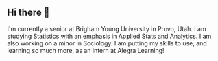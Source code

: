 ## Hi there 👋

I'm currently a senior at Brigham Young University in Provo, Utah. I am studying Statistics with an emphasis in Applied Stats and Analytics. I am also working on a minor in Sociology. 
I am putting my skills to use, and learning so much more, as an intern at Alegra Learning!

<!--
**ella-walker/ella-walker** is a ✨ _special_ ✨ repository because its `README.md` (this file) appears on your GitHub profile.

Here are some ideas to get you started:

- 🔭 I’m currently working on ...
- 🌱 I’m currently learning ...
- 👯 I’m looking to collaborate on ...
- 🤔 I’m looking for help with ...
- 💬 Ask me about ...
- 📫 How to reach me: ...
- 😄 Pronouns: ...
- ⚡ Fun fact: ...
-->

